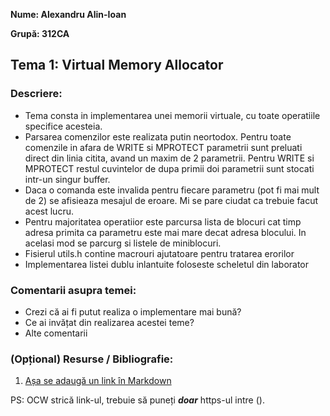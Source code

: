 **Nume: Alexandru Alin-Ioan**

**Grupă: 312CA**

## Tema 1: Virtual Memory Allocator

### Descriere:

* Tema consta in implementarea unei memorii virtuale, cu toate operatiile
specifice acesteia.
* Parsarea comenzilor este realizata putin neortodox. Pentru toate comenzile
in afara de WRITE si MPROTECT parametrii sunt preluati direct din linia citita,
avand un maxim de 2 parametrii.
Pentru WRITE si MPROTECT restul cuvintelor de dupa primii doi parametrii sunt
stocati intr-un singur buffer.
* Daca o comanda este invalida pentru fiecare parametru (pot fi mai mult de 2)
se afisieaza mesajul de eroare. Mi se pare ciudat ca trebuie facut acest lucru.
* Pentru majoritatea operatiior este parcursa lista de blocuri cat timp adresa
primita ca parametru este mai mare decat adresa blocului. In acelasi mod se
parcurg si listele de miniblocuri.
* Fisierul utils.h contine macrouri ajutatoare pentru tratarea erorilor
* Implementarea listei dublu inlantuite foloseste scheletul din laborator

### Comentarii asupra temei:

* Crezi că ai fi putut realiza o implementare mai bună?
* Ce ai invățat din realizarea acestei teme?
* Alte comentarii

### (Opțional) Resurse / Bibliografie:

1. [Așa se adaugă un link în Markdown](https://youtu.be/dQw4w9WgXcQ)

PS: OCW strică link-ul, trebuie să puneți ***doar*** https-ul intre ().